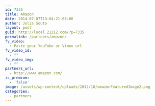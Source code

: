 ```yaml
---
id: 7335
title: Amazon
date: 2014-07-07T13:04:21-03:00
author: Julia Souto
layout: post
guid: http://local.21212.com/?p=7335
permalink: /partners/amazon/
fv_video:
  - Paste your YouTube or Vimeo url
fv_video_id:
  - ""
fv_video_img:
  - ""
partners_url:
  - http://www.amazon.com/
is_premium:
  - 'false'
image: /assets/wp-content/uploads/2012/10/amazonFeaturedImage2.png
categories:
  - partners
---
```

